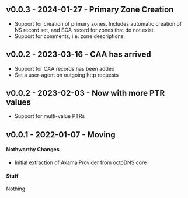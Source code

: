 ## v0.0.3 - 2024-01-27 - Primary Zone Creation

* Support for creation of primary zones.
  Includes automatic creation of NS record set,
  and SOA record for zones that do not exist.
* Support for comments, i.e. zone descriptions.

## v0.0.2 - 2023-03-16 - CAA has arrived

* Support for CAA records has been added
* Set a user-agent on outgoing http requests

## v0.0.2 - 2023-02-03 - Now with more PTR values

* Support for multi-value PTRs

## v0.0.1 - 2022-01-07 - Moving

#### Nothworthy Changes

* Initial extraction of AkamaiProvider from octoDNS core

#### Stuff

Nothing
